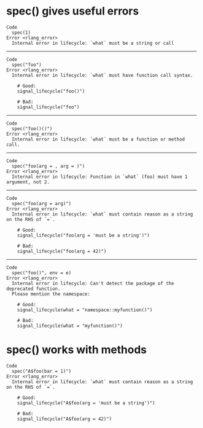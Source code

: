 # spec() gives useful errors

    Code
      spec(1)
    Error <rlang_error>
      Internal error in lifecycle: `what` must be a string or call

---

    Code
      spec("foo")
    Error <rlang_error>
      Internal error in lifecycle: `what` must have function call syntax.
      
        # Good:
        signal_lifecycle("foo()")
      
        # Bad:
        signal_lifecycle("foo")

---

    Code
      spec("foo()()")
    Error <rlang_error>
      Internal error in lifecycle: `what` must be a function or method call.

---

    Code
      spec("foo(arg = , arg = )")
    Error <rlang_error>
      Internal error in lifecycle: Function in `what` (foo) must have 1 argument, not 2.

---

    Code
      spec("foo(arg = arg)")
    Error <rlang_error>
      Internal error in lifecycle: `what` must contain reason as a string on the RHS of `=`.
      
        # Good:
        signal_lifecycle("foo(arg = 'must be a string')")
      
        # Bad:
        signal_lifecycle("foo(arg = 42)")

---

    Code
      spec("foo()", env = e)
    Error <rlang_error>
      Internal error in lifecycle: Can't detect the package of the deprecated function.
      Please mention the namespace:
      
        # Good:
        signal_lifecycle(what = "namespace::myfunction()")
      
        # Bad:
        signal_lifecycle(what = "myfunction()")

# spec() works with methods

    Code
      spec("A$foo(bar = 1)")
    Error <rlang_error>
      Internal error in lifecycle: `what` must contain reason as a string on the RHS of `=`.
      
        # Good:
        signal_lifecycle("A$foo(arg = 'must be a string')")
      
        # Bad:
        signal_lifecycle("A$foo(arg = 42)")

